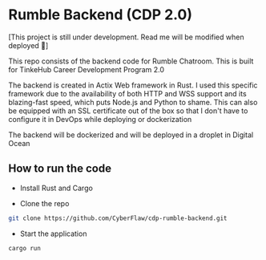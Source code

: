 # Rumble Backend (CDP 2.0)

[This project is still under development. Read me will be modified when deployed 🚀]

This repo consists of the backend code for Rumble Chatroom. This is built for TinkeHub Career Development Program 2.0

The backend is created in Actix Web framework in Rust. I used this specific framework due to the availability of both HTTP and WSS support and its blazing-fast speed, which puts Node.js and Python to shame. This can also be equipped with an SSL certificate out of the box so that I don't have to configure it in DevOps while deploying or dockerization

The backend will be dockerized and will be deployed in a droplet in Digital Ocean

## How to run the code

- Install Rust and Cargo

- Clone the repo

```bash
git clone https://github.com/CyberFlaw/cdp-rumble-backend.git
```

- Start the application

```bash
cargo run
```
